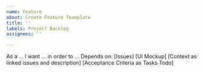 ```yaml
---
name: Feature
about: Create Feature Teamplate
title: ''
labels: Project Backlog
assignees: ''

---
```


As a ... I want ... in order to ...
Depends on: [Issues]
[UI Mockup]
[Context as linked issues and description]
[Acceptance Criteria as Tasks Todo]
